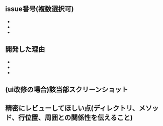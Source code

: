 ## issue番号(複数選択可)
- 
- 
- 

## 開発した理由
- 
- 
- 

## (ui改修の場合)該当部スクリーンショット

## 精密にレビューしてほしい点(ディレクトリ、メソッド、行位置、周囲との関係性を伝えること)

